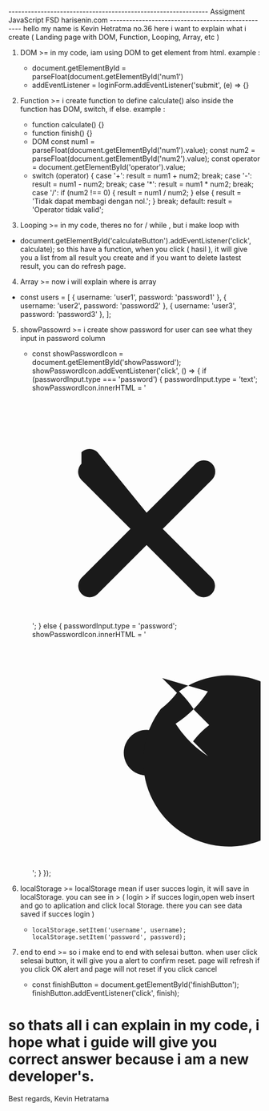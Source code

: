 -------------------------------------------------------------- Assigment JavaScript FSD harisenin.com --------------------------------------------------
hello my name is Kevin Hetratma no.36
here i want to explain what i create ( Landing page with DOM, Function, Looping, Array, etc )
1. DOM >= in my code, iam using DOM to get element from html. example : 
	- document.getElementById = parseFloat(document.getElementById('num1')
	- addEventListener = loginForm.addEventListener('submit', (e) => {}
							
2. Function >= i create function to define calculate() also inside the function has DOM, switch, if else. example : 
	- function calculate() {}
	- function finish() {}
	- DOM	  const num1 = parseFloat(document.getElementById('num1').value);
		  const num2 = parseFloat(document.getElementById('num2').value);
		  const operator = document.getElementById('operator').value;
	- switch (operator) {
      		case '+':
        		result = num1 + num2;
       		break;
     		 case '-':
       			result = num1 - num2;
        	break;
      		case '*':
        		result = num1 * num2;
        	break;
      		case '/':
			if (num2 !== 0) {
          		result = num1 / num2;
        		} else {
          		result = 'Tidak dapat membagi dengan nol.';
        		}
        		break;
      		default:
        		result = 'Operator tidak valid';

3. Looping >= in my code, theres no for / while , but i make loop with
  - document.getElementById('calculateButton').addEventListener('click', calculate);
  so this have a function, when you click ( hasil ), it will give you a list from all result you create and if you want to delete lastest result, you can do refresh page.

4. Array >= now i will explain where is array
  - const users = [
      { username: 'user1', password: 'password1' },
      { username: 'user2', password: 'password2' },
      { username: 'user3', password: 'password3' },
      ];

5. showPassowrd >= i create show password for user can see what they input in password column
   - const showPasswordIcon = document.getElementById('showPassword');
      showPasswordIcon.addEventListener('click', () => {
        if (passwordInput.type === 'password') {
          passwordInput.type = 'text';
          showPasswordIcon.innerHTML = '<svg xmlns="http://www.w3.org/2000/svg" class="h-6 w-6 text-gray-600 hover:text-gray-800 transition-colors" viewBox="0 0 20 20" fill="currentColor"><path d="M4.293 5.293a1 1 0 011.414 0L10 10.586l4.293-4.293a1 1 0 111.414 1.414L11.414 12l4.293 4.293a1 1 0 01-1.414 1.414L10 13.414l-4.293 4.293a1 1 0 01-1.414-1.414L8.586 12 4.293 7.707a1 1 0 010-1.414z"/></svg>';
        } else {
          passwordInput.type = 'password';
          showPasswordIcon.innerHTML = '<svg xmlns="http://www.w3.org/2000/svg" class="h-6 w-6 text-gray-600 hover:text-gray-800 transition-colors" viewBox="0 0 20 20" fill="currentColor"><path d="M10 12a2 2 0 100-4 2 2 0 000 4z"/><path d="M15.364 4.636a9.5 9.5 0 01-2.828 2.828l-1.293-1.293a7.5 7.5 0 101.415-1.414l-1.293-1.293a9.5 9.5 0 012.828 2.828l1.293 1.293a7.5 7.5 0 00-1.414 1.415l1.293 1.293a9.5 9.5 0 01-2.828-2.828l-1.293-1.293a7.5 7.5 0 001.415-1.414l-1.293-1.293z"/></svg>';
        }
        });

6. localStorage >= localStorage mean if user succes login, it will save in localStorage. you can see in >
   ( login > if succes login,open web insert and go to aplication and click local Storage. there you can see data saved if succes login )
   -     localStorage.setItem('username', username);
         localStorage.setItem('password', password);

7. end to end >= so i make end to end with selesai button. when user click selesai button, it will give you a alert to confirm reset. page will refresh if you click OK alert and page will not reset if you click cancel
   - const finishButton = document.getElementById('finishButton');
     finishButton.addEventListener('click', finish);

# so thats all i can explain in my code, i hope what i guide will give you correct answer because i am a new developer's.

Best regards,
Kevin Hetratama
